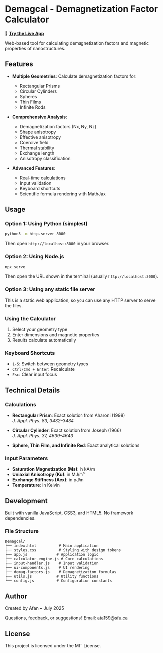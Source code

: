 # Demagcal - Demagnetization Factor Calculator

🔗 **[Try the Live App](http://pnmdtools.phys.sfu.ca/demagcal/)**

Web-based tool for calculating demagnetization factors and magnetic properties of nanostructures.

## Features

- **Multiple Geometries**: Calculate demagnetization factors for:
  - Rectangular Prisms
  - Circular Cylinders
  - Spheres
  - Thin Films
  - Infinite Rods

- **Comprehensive Analysis**:
  - Demagnetization factors (Nx, Ny, Nz)
  - Shape anisotropy
  - Effective anisotropy
  - Coercive field
  - Thermal stability
  - Exchange length
  - Anisotropy classification

- **Advanced Features**:
  - Real-time calculations
  - Input validation
  - Keyboard shortcuts
  - Scientific formula rendering with MathJax

## Usage

### Option 1: Using Python (simplest)
```bash
python3 -m http.server 8000
```
Then open `http://localhost:8000` in your browser.

### Option 2: Using Node.js
```bash
npx serve
```
Then open the URL shown in the terminal (usually `http://localhost:3000`).

### Option 3: Using any static file server
This is a static web application, so you can use any HTTP server to serve the files.

### Using the Calculator
1. Select your geometry type
2. Enter dimensions and magnetic properties
3. Results calculate automatically

### Keyboard Shortcuts

- `1-5`: Switch between geometry types
- `Ctrl/Cmd + Enter`: Recalculate
- `Esc`: Clear input focus

## Technical Details

### Calculations

- **Rectangular Prism**: Exact solution from Aharoni (1998)  
  *J. Appl. Phys. 83, 3432–3434*

- **Circular Cylinder**: Exact solution from Joseph (1966)  
  *J. Appl. Phys. 37, 4639–4643*

- **Sphere, Thin Film, and Infinite Rod**: Exact analytical solutions

### Input Parameters

- **Saturation Magnetization (Ms)**: in kA/m
- **Uniaxial Anisotropy (Ku)**: in MJ/m³
- **Exchange Stiffness (Aex)**: in pJ/m
- **Temperature**: in Kelvin

## Development

Built with vanilla JavaScript, CSS3, and HTML5. No framework dependencies.

### File Structure

```
Demagcal/
├── index.html          # Main application
├── styles.css          # Styling with design tokens
├── app.js             # Application logic
├── calculator-engine.js # Core calculations
├── input-handler.js    # Input validation
├── ui-components.js    # UI rendering
├── demag-factors.js    # Demagnetization formulas
├── utils.js           # Utility functions
└── config.js          # Configuration constants
```

## Author

Created by Afan • July 2025

Questions, feedback, or suggestions? Email: ata159@sfu.ca

## License

This project is licensed under the MIT License.
